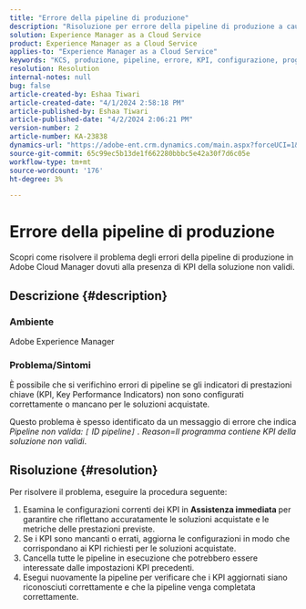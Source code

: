 ```yaml
---
title: "Errore della pipeline di produzione"
description: "Risoluzione per errore della pipeline di produzione a causa di KPI della soluzione non validi."
solution: Experience Manager as a Cloud Service
product: Experience Manager as a Cloud Service
applies-to: "Experience Manager as a Cloud Service"
keywords: "KCS, produzione, pipeline, errore, KPI, configurazione, programma, soluzione"
resolution: Resolution
internal-notes: null
bug: false
article-created-by: Eshaa Tiwari
article-created-date: "4/1/2024 2:58:18 PM"
article-published-by: Eshaa Tiwari
article-published-date: "4/2/2024 2:06:21 PM"
version-number: 2
article-number: KA-23838
dynamics-url: "https://adobe-ent.crm.dynamics.com/main.aspx?forceUCI=1&pagetype=entityrecord&etn=knowledgearticle&id=126cba40-38f0-ee11-904c-6045bd006793"
source-git-commit: 65c99ec5b13de1f662280bbbc5e42a30f7d6c05e
workflow-type: tm+mt
source-wordcount: '176'
ht-degree: 3%

---
```


# Errore della pipeline di produzione


Scopri come risolvere il problema degli errori della pipeline di produzione in Adobe Cloud Manager dovuti alla presenza di KPI della soluzione non validi.

## Descrizione {#description}


### Ambiente

Adobe Experience Manager

### Problema/Sintomi

È possibile che si verifichino errori di pipeline se gli indicatori di prestazioni chiave (KPI, Key Performance Indicators) non sono configurati correttamente o mancano per le soluzioni acquistate.

Questo problema è spesso identificato da un messaggio di errore che indica *Pipeline non valida: `[` ID pipeline`]` . Reason=Il programma contiene KPI della soluzione non validi*.


## Risoluzione {#resolution}


Per risolvere il problema, eseguire la procedura seguente:

1. Esamina le configurazioni correnti dei KPI in <b>Assistenza immediata </b>per garantire che riflettano accuratamente le soluzioni acquistate e le metriche delle prestazioni previste.
2. Se i KPI sono mancanti o errati, aggiorna le configurazioni in modo che corrispondano ai KPI richiesti per le soluzioni acquistate.
3. Cancella tutte le pipeline in esecuzione che potrebbero essere interessate dalle impostazioni KPI precedenti.
4. Esegui nuovamente la pipeline per verificare che i KPI aggiornati siano riconosciuti correttamente e che la pipeline venga completata correttamente.


